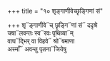 +++
title = "१० शृङ्गाणीवेच्छृङ्गिणां सं"

+++
शृ᳓ङ्गाणीवे᳓च् छृङ्गि᳓णां सं᳓ ददृश्रे  
चषा᳓लवन्तः स्व᳓रवः पृथिव्या᳓म्  
वाघ᳓द्भिर् वा विहवे᳓ श्रो᳓षमाणा  
अस्माँ᳓ अवन्तु पृतना᳓जियेषु